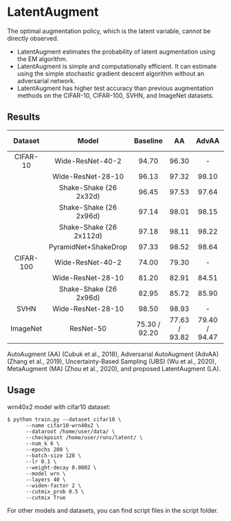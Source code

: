 # LatentAugment

The optimal augmentation policy, which is the latent variable, cannot be directly observed.
- LatentAugment estimates the probability of latent augmentation using the EM algorithm. 
- LatentAugment is simple and computationally efficient. It can estimate using the simple stochastic gradient descent algorithm without an adversarial network.
- LatentAugment has higher test accuracy than previous augmentation methods on the CIFAR-10, CIFAR-100, SVHN, and ImageNet datasets.

## Results
|  Dataset  |          Model          |    Baseline   |       AA      |     AdvAA     |  UBS  | MA  |       LA  (proposed)     |
|:---------:|:-----------------------:|:-------------:|:-------------:|:-------------:|:-----:|:------:|:------------:|
|  CIFAR-10 |     Wide-ResNet-40-2    |     94.70     |     96.30     |       -       |   -   | 96.79 | <b>97.27</b>  |
|           |    Wide-ResNet-28-10    |     96.13     |     97.32     |     98.10     | 97.89 | 97.76 |  <b>98.25</b>  |
|           |  Shake-Shake (26 2x32d) |     96.45     |     97.53     |     97.64     |   -   |    -   |   <b> 97.68</b>   |
|           |  Shake-Shake (26 2x96d) |     97.14     |     98.01     |     98.15     | 98.27 |  98.29 |   <b>98.42</b>   |
|           | Shake-Shake (26 2x112d) |     97.18     |     98.11     |     98.22     |   -   |  98.28 | <b>98.44</b>   |
|           |   PyramidNet+ShakeDrop  |     97.33     |     98.52     |     98.64     | 98.66 |  98.57 |  <b>98.72</b>   |
| CIFAR-100 |     Wide-ResNet-40-2    |     74.00     |     79.30     |       -       |   -   |  80.60 |  <b>80.90</b>   |
|           |    Wide-ResNet-28-10    |     81.20     |     82.91     |     84.51     | 84.54 |   83.79 | <b>84.98</b>   |
|           |  Shake-Shake (26 2x96d) |     82.95     |     85.72     |    85.90     |   -   |  <b> 85.97</b> | 85.88  |
|    SVHN   |    Wide-ResNet-28-10    |     98.50     |     98.93     |       -       |   -   |     -   |    <b>98.96 </b>     |
|  ImageNet |        ResNet-50        | 75.30 / 92.20 | 77.63 / 93.82 | 79.40 / 94.47 |   -   |  79.74 / 94.64 | <b>80.02 / 94.88</b>  |

 AutoAugment (AA) (Cubuk et al., 2018), Adversarial AutoAugment (AdvAA) (Zhang et al., 2019), Uncertainty-Based Sampling (UBS) (Wu et al., 2020), MetaAugment (MA) (Zhou et al., 2020), and proposed LatentAugment (LA). 

## Usage
wrn40x2 model with cifar10 dataset:
```
$ python train.py --dataset cifar10 \
      --name cifar10-wrn40x2 \
      --dataroot /home/user/data/ \
      --checkpoint /home/user/runs/latent/ \
      --num_k 6 \
      --epochs 200 \
      --batch-size 128 \
      --lr 0.1 \
      --weight-decay 0.0002 \
      --model wrn \
      --layers 40 \
      --widen-factor 2 \
      --cutmix_prob 0.5 \
      --cutmix True
```

For other models and datasets, you can find script files in the script folder.

